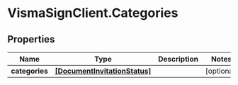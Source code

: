 # VismaSignClient.Categories

## Properties
Name | Type | Description | Notes
------------ | ------------- | ------------- | -------------
**categories** | [**[DocumentInvitationStatus]**](DocumentInvitationStatus.md) |  | [optional] 


